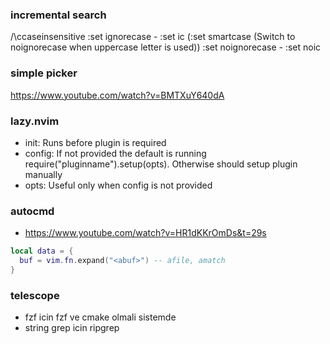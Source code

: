 ### incremental search
/\ccaseinsensitive
:set ignorecase - :set ic (:set smartcase (Switch to noignorecase when uppercase letter is used))
:set noignorecase - :set noic

### simple picker
https://www.youtube.com/watch?v=BMTXuY640dA

### lazy.nvim
- init: Runs before plugin is required
- config: If not provided the default is running require("pluginname").setup(opts). Otherwise should setup plugin manually
- opts: Useful only when config is not provided

### autocmd
- https://www.youtube.com/watch?v=HR1dKKrOmDs&t=29s
```lua
local data = {
  buf = vim.fn.expand("<abuf>") -- afile, amatch
}
```

### telescope
- fzf icin fzf ve cmake olmali sistemde
- string grep icin ripgrep
